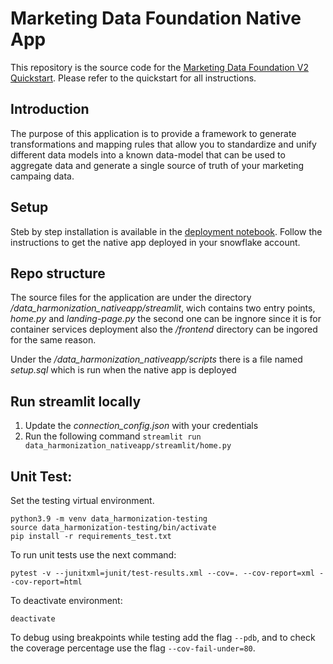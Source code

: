 


# Marketing Data Foundation Native App

This repository is the source code for the [Marketing Data Foundation V2 Quickstart](https://quickstarts.snowflake.com/guide/marketing_data_foundation_starter_v2/index.html). Please refer to the quickstart for all instructions.


## Introduction
The purpose of this application is to provide a framework to generate transformations and mapping rules that allow you to standardize and unify different data models into a known data-model that can be used to aggregate data and generate a single source of truth of your marketing campaing data.

## Setup

Steb by step installation is available in the [deployment notebook](/deployment.ipynb). Follow the instructions to get the native app deployed in your snowflake account.

## Repo structure

The source files for the application are under the directory _/data_harmonization_nativeapp/streamlit_, wich contains two entry points, _home.py_ and _landing-page.py_ the second one can be ingnore since it is for container services deployment also the _/frontend_ directory can be ingored for the same reason.

Under the _/data_harmonization_nativeapp/scripts_ there is a file named _setup.sql_ which is run when the native app is deployed

## Run streamlit locally

1. Update the _connection_config.json_ with your credentials
2. Run the following command `streamlit run data_harmonization_nativeapp/streamlit/home.py`

## Unit Test:
Set the testing virtual environment.
```
python3.9 -m venv data_harmonization-testing
source data_harmonization-testing/bin/activate
pip install -r requirements_test.txt
```

To run unit tests use the next command:
```
pytest -v --junitxml=junit/test-results.xml --cov=. --cov-report=xml --cov-report=html
```

To deactivate environment:
```
deactivate
```

To debug using breakpoints while testing add the flag `--pdb`, and to check the coverage percentage use the flag `--cov-fail-under=80`.
